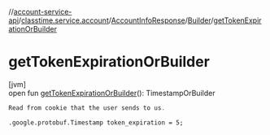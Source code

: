 //[account-service-api](../../../../index.md)/[classtime.service.account](../../index.md)/[AccountInfoResponse](../index.md)/[Builder](index.md)/[getTokenExpirationOrBuilder](get-token-expiration-or-builder.md)

# getTokenExpirationOrBuilder

[jvm]\
open fun [getTokenExpirationOrBuilder](get-token-expiration-or-builder.md)(): TimestampOrBuilder

```kotlin
Read from cookie that the user sends to us.

```
`.google.protobuf.Timestamp token_expiration = 5;`
